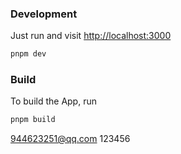 ### Development

Just run and visit <http://localhost:3000>

```bash
pnpm dev
```

### Build

To build the App, run

```bash
pnpm build
```

944623251@qq.com
123456
